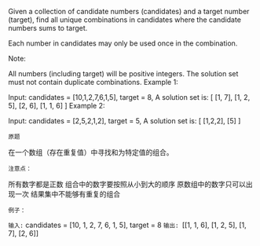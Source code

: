 Given a collection of candidate numbers (candidates) and a target number (target), find all unique combinations in candidates where the candidate numbers sums to target.

Each number in candidates may only be used once in the combination.

Note:

All numbers (including target) will be positive integers.
The solution set must not contain duplicate combinations.
Example 1:

Input: candidates = [10,1,2,7,6,1,5], target = 8,
A solution set is:
[
  [1, 7],
  [1, 2, 5],
  [2, 6],
  [1, 1, 6]
]
Example 2:

Input: candidates = [2,5,2,1,2], target = 5,
A solution set is:
[
  [1,2,2],
  [5]
]


`原题`

在一个数组（存在重复值）中寻找和为特定值的组合。

`注意点：`

所有数字都是正数
组合中的数字要按照从小到大的顺序
原数组中的数字只可以出现一次
结果集中不能够有重复的组合

`例子：`

`输入:` candidates = [10, 1, 2, 7, 6, 1, 5], target = 8 
`输出: `[[1, 1, 6], [1, 2, 5], [1, 7], [2, 6]]
